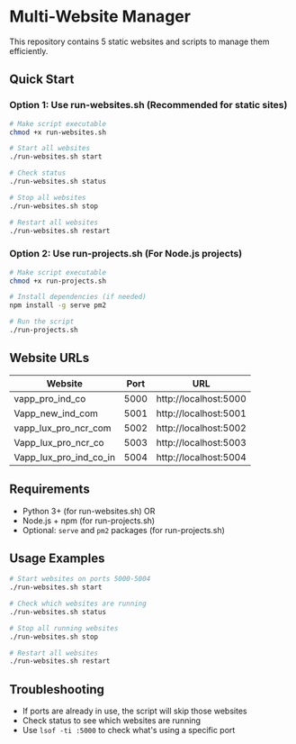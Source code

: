 # Multi-Website Manager

This repository contains 5 static websites and scripts to manage them efficiently.

## Quick Start

### Option 1: Use run-websites.sh (Recommended for static sites)
```bash
# Make script executable
chmod +x run-websites.sh

# Start all websites
./run-websites.sh start

# Check status
./run-websites.sh status

# Stop all websites
./run-websites.sh stop

# Restart all websites
./run-websites.sh restart
```

### Option 2: Use run-projects.sh (For Node.js projects)
```bash
# Make script executable
chmod +x run-projects.sh

# Install dependencies (if needed)
npm install -g serve pm2

# Run the script
./run-projects.sh
```

## Website URLs

| Website | Port | URL |
|---------|------|-----|
| vapp_pro_ind_co | 5000 | http://localhost:5000 |
| Vapp_new_ind_com | 5001 | http://localhost:5001 |
| vapp_lux_pro_ncr_com | 5002 | http://localhost:5002 |
| Vapp_lux_pro_ncr_co | 5003 | http://localhost:5003 |
| Vapp_lux_pro_ind_co_in | 5004 | http://localhost:5004 |

## Requirements

- Python 3+ (for run-websites.sh) OR
- Node.js + npm (for run-projects.sh)
- Optional: `serve` and `pm2` packages (for run-projects.sh)

## Usage Examples

```bash
# Start websites on ports 5000-5004
./run-websites.sh start

# Check which websites are running
./run-websites.sh status

# Stop all running websites
./run-websites.sh stop

# Restart all websites
./run-websites.sh restart
```

## Troubleshooting

- If ports are already in use, the script will skip those websites
- Check status to see which websites are running
- Use `lsof -ti :5000` to check what's using a specific port